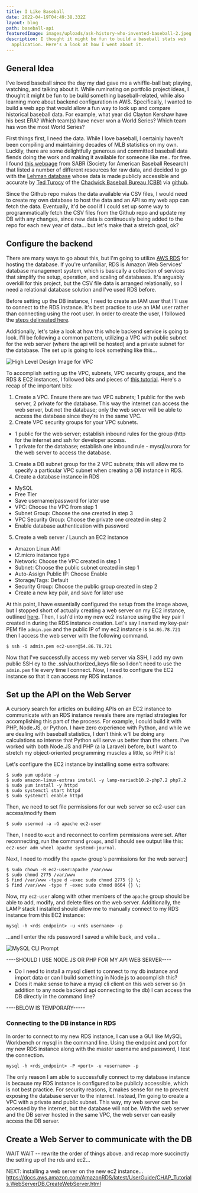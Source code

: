 ```yaml
---
title: I Like Baseball
date: 2022-04-19T04:49:38.332Z
layout: blog
path: baseball-api
featuredImage: images/uploads/ask-history-who-invented-baseball-2.jpeg
description: I thought it might be fun to build a baseball stats web
  application. Here's a look at how I went about it.
---
```

## General Idea

I've loved baseball since the day my dad gave me a whiffle-ball bat; playing, watching, and talking about it. While ruminating on portfolio project ideas, I thought it might be fun to be build something baseball-related, while also learning more about backend configuration in AWS.  Specifically, I wanted to build a web app that would allow a fun way to look up and compare historical baseball data. For example, what year did Clayton Kershaw have his best ERA? Which team(s) have never won a World Series? Which team has won the most World Series?

First things first, I need the data. While I love baseball, I certainly haven't been compiling and maintaining decades of MLB statistics on my own. Luckily, there are some delightfully generous and committed baseball data fiends doing the work and making it available for someone like me.. for free. I found [this webpage](https://sabr.org/sabermetrics/data) from SABR (Society for American Baseball Research) that listed a number of different resources for raw data, and decided to go with the [Lehman database](https://www.seanlahman.com/baseball-archive/statistics) whose data is made publicly accessible and accurate by [Ted Turocy](https://twitter.com/theodoreturocy) of the [Chadwick Baseball Bureau (CBB)](http://www.chadwick-bureau.com/) via [github](https://github.com/chadwickbureau/baseballdatabank).

Since the Github repo makes the data available via CSV files, I would need to create my own database to host the data and an API so my web app can fetch the data. Eventually, it'd be cool if I could set up some way to programmatically fetch the CSV files from the Github repo and update my DB with any changes, since new data is continuously being added to the repo for each new year of data... but let's make that a stretch goal, ok?

## Configure the backend

There are many ways to go about this, but I'm going to utilize [AWS RDS](https://aws.amazon.com/rds/) for hosting the database. If you're unfamiliar, RDS is Amazon Web Services' database management system, which is basically a collection of services that simplify the setup, operation, and scaling of databases. It's arguably overkill for this project, but the CSV file data is arranged relationally, so I need a relational database solution and I've used RDS before.

Before setting up the DB instance, I need to create an IAM user that I'll use to connect to the RDS instance. It's best practice to use an IAM user rather than connecting using the root user. In order to create the user, I followed the [steps delineated here](https://docs.aws.amazon.com/AmazonRDS/latest/UserGuide/CHAP_SettingUp.html).

Additionally, let's take a look at how this whole backend service is going to look. I'll be following a common pattern, utilizing a VPC with public subnet for the web server (where the api will be hosted) and a private subnet for the database. The set up is going to look something like this...

![High Level Design Image for VPC](images/uploads/con-vpc-sec-grp.png)

To accomplish setting up the VPC, subnets, VPC security groups, and the RDS & EC2 instances, I followed bits and pieces of [this tutorial](https://docs.aws.amazon.com/AmazonRDS/latest/UserGuide/CHAP_Tutorials.WebServerDB.CreateVPC.html). Here's a recap of the important bits:

1. Create a VPC. Ensure there are two VPC subnets; 1 public for the web server, 2 private for the database. This way the internet can access the web server, but not the database; only the web server will be able to access the database since they're in the same VPC.
2. Create VPC security groups for your VPC subnets.
  - 1 public for the web server; establish inbound rules for the group (http for the internet and ssh for developer access.
  - 1 private for the database; establish one inbound rule - mysql/aurora for the web server to access the database.
3. Create a DB subnet group for the 2 VPC subnets; this will allow me to specify a particular VPC subnet when creating a DB instance in RDS.
4. Create a database instance in RDS
  - MySQL
  - Free Tier
  - Save username/password for later use
  - VPC: Choose the VPC from step 1
  - Subnet Group: Choose the one created in step 3
  - VPC Security Group: Choose the private one created in step 2
  - Enable database authentication with password
5. Create a web server / Launch an EC2 instance
  - Amazon Linux AMI
  - t2.micro instance type
  - Network: Choose the VPC created in step 1
  - Subnet: Choose the public subnet created in step 1
  - Auto-Assign Public IP: Choose Enable
  - Storage/Tags: Default
  - Security Group: Choose the public group created in step 2
  - Create a new key pair, and save for later use

At this point, I have essentially configured the setup from the image above, but I stopped short of actually creating a web server on my EC2 instance, outlined [here](https://docs.aws.amazon.com/AmazonRDS/latest/UserGuide/CHAP_Tutorials.WebServerDB.CreateWebServer.html). Then, I ssh'd into my new ec2 instance using the key pair I created in during the RDS instance creation. Let's say I named my key-pair PEM file `admin.pem` and the public IP of my ec2 instance is `54.86.78.721` then I access the web server with the following command.

```$ ssh -i admin.pem ec2-user@54.86.78.721```

Now that I've successfully access my web server via SSH, I add my own public SSH ey to the .ssh/authorized_keys file so I don't need to use the `admin.pem` file every time I connect. Now, I need to configure the EC2 instance so that it can access my RDS instance. 

## Set up the API on the Web Server

A cursory search for articles on building APIs on an EC2 instance to communicate with an RDS instance reveals there are myriad strategies for accomplishing this part of the process. For example, I could build it with PHP, Node.JS, or Python. I have zero experience with Python, and while we are dealing with baseball statistics, I don't think w'll be doing any calculations so intense that Python will serve us better than the others. I've worked with both Node.JS and PHP (a la Laravel) before, but I want to stretch my object-oriented programming muscles a little, so PHP it is!

Let's configure the EC2 instance by installing some extra software:

```
$ sudo yum update -y
$ sudo amazon-linux-extras install -y lamp-mariadb10.2-php7.2 php7.2
$ sudo yum install -y httpd
$ sudo systemctl start httpd
$ sudo systemctl enable httpd
```
Then, we need to set file permissions for our web server so ec2-user can access/modify them

```$ sudo usermod -a -G apache ec2-user```

Then, I need to `exit` and reconnect to confirm permissions were set. After reconnecting, run the command `groups`, and I should see output like this: `ec2-user adm wheel apache systemd-journal`.

Next, I need to modify the `apache` group's permissions for the web server:]

```
$ sudo chown -R ec2-user:apache /var/www
$ sudo chmod 2775 /var/www
$ find /var/www -type d -exec sudo chmod 2775 {} \;
$ find /var/www -type f -exec sudo chmod 0664 {} \;
```

Now, my `ec2-user` along with other members of the `apache` group should be able to add, modify, and delete files on the web server. Additionally, the LAMP stack I installed should allow me to manually connect to my RDS instance from this EC2 instance:

```mysql -h <rds endpoint> -u <rds username> -p```

...and I enter the rds password I saved a while back, and voila...

![MySQL CLI Prompt](images/uploads/screen-shot-2022-04-30-at-7.57.17-pm.png)

----SHOULD I USE NODE.JS OR PHP FOR MY API WEB SERVER----

- Do I need to install a mysql client to connect to my db instance and import data or can I build something in Node.js to accomplish this?
- Does it make sense to have a mysql cli client on this web server so (in addition to any node backend api connecting to the db) I can access the DB directly in the command line?

----BELOW IS TEMPORARY-----

### Connecting to the DB instance in RDS

In order to connect to my new RDS instance, I can use a GUI like MySQL Workbench or mysql in the command line. Using the endpoint and port for my new RDS instance along with the master username and password, I test the connection.

```
mysql -h <rds_endpoint> -P <port> -u <username> -p
```

The only reason I am able to successfully connect to my database instance is because my RDS instance is configured to be publicly accessible, which is not best practice. For security reasons, it makes sense for me to prevent exposing the database server to the internet. Instead, I'm going to create a VPC with a private and public subnet. This way, my web server can be accessed by the internet, but the database will not be. With the web server and the DB server hosted in the same VPC, the web server can easily access the DB server.

## Create a Web Server to communicate with the DB

WAIT WAIT -- rewrite the order of things above. and recap more succinctly the setting up of the rds and ec2...

NEXT: installing a web server on the new ec2 instance...
https://docs.aws.amazon.com/AmazonRDS/latest/UserGuide/CHAP_Tutorials.WebServerDB.CreateWebServer.html